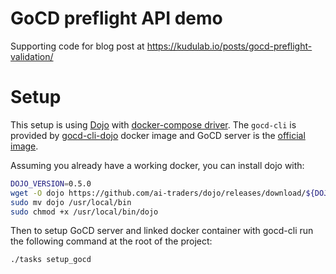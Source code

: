 # GoCD preflight API demo

Supporting code for blog post at https://kudulab.io/posts/gocd-preflight-validation/

# Setup

This setup is using [Dojo](https://github.com/ai-traders/dojo) with [docker-compose driver](https://github.com/ai-traders/dojo#docker-compose-driver).
The `gocd-cli` is provided by [gocd-cli-dojo](https://github.com/gocd-contrib/docker-gocd-cli-dojo) docker image and GoCD server is the [official image]((https://github.com/gocd/docker-gocd-server)).

Assuming you already have a working docker, you can install dojo with:
```bash
DOJO_VERSION=0.5.0
wget -O dojo https://github.com/ai-traders/dojo/releases/download/${DOJO_VERSION}/dojo_linux_amd64
sudo mv dojo /usr/local/bin
sudo chmod +x /usr/local/bin/dojo
```

Then to setup GoCD server and linked docker container with gocd-cli run the following command at the root of the project:
```
./tasks setup_gocd
```
